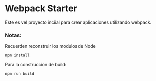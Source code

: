 # Webpack Starter

Este es vel proyecto inciial para crear aplicaciones utilizando webpack.

### Notas:

Recuerden reconstruir los modulos de Node

```
npm install
```

Para la construccion de build:

```
npm run build
```
